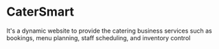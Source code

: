 # CaterSmart
It's a dynamic website to provide the catering business services such as bookings, menu planning, staff scheduling, and inventory control
